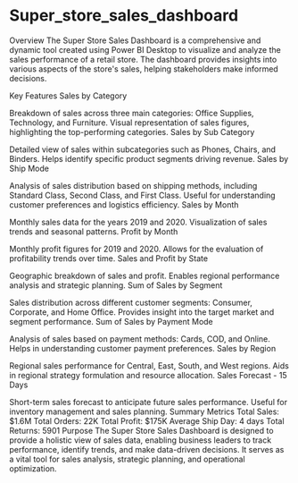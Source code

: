 # Super_store_sales_dashboard
Overview
The Super Store Sales Dashboard is a comprehensive and dynamic tool created using Power BI Desktop to visualize and analyze the sales performance of a retail store. The dashboard provides insights into various aspects of the store's sales, helping stakeholders make informed decisions.

Key Features
Sales by Category

Breakdown of sales across three main categories: Office Supplies, Technology, and Furniture.
Visual representation of sales figures, highlighting the top-performing categories.
Sales by Sub Category

Detailed view of sales within subcategories such as Phones, Chairs, and Binders.
Helps identify specific product segments driving revenue.
Sales by Ship Mode

Analysis of sales distribution based on shipping methods, including Standard Class, Second Class, and First Class.
Useful for understanding customer preferences and logistics efficiency.
Sales by Month

Monthly sales data for the years 2019 and 2020.
Visualization of sales trends and seasonal patterns.
Profit by Month

Monthly profit figures for 2019 and 2020.
Allows for the evaluation of profitability trends over time.
Sales and Profit by State

Geographic breakdown of sales and profit.
Enables regional performance analysis and strategic planning.
Sum of Sales by Segment

Sales distribution across different customer segments: Consumer, Corporate, and Home Office.
Provides insight into the target market and segment performance.
Sum of Sales by Payment Mode

Analysis of sales based on payment methods: Cards, COD, and Online.
Helps in understanding customer payment preferences.
Sales by Region

Regional sales performance for Central, East, South, and West regions.
Aids in regional strategy formulation and resource allocation.
Sales Forecast - 15 Days

Short-term sales forecast to anticipate future sales performance.
Useful for inventory management and sales planning.
Summary Metrics
Total Sales: $1.6M
Total Orders: 22K
Total Profit: $175K
Average Ship Day: 4 days
Total Returns: 5901
Purpose
The Super Store Sales Dashboard is designed to provide a holistic view of sales data, enabling business leaders to track performance, identify trends, and make data-driven decisions. It serves as a vital tool for sales analysis, strategic planning, and operational optimization.






